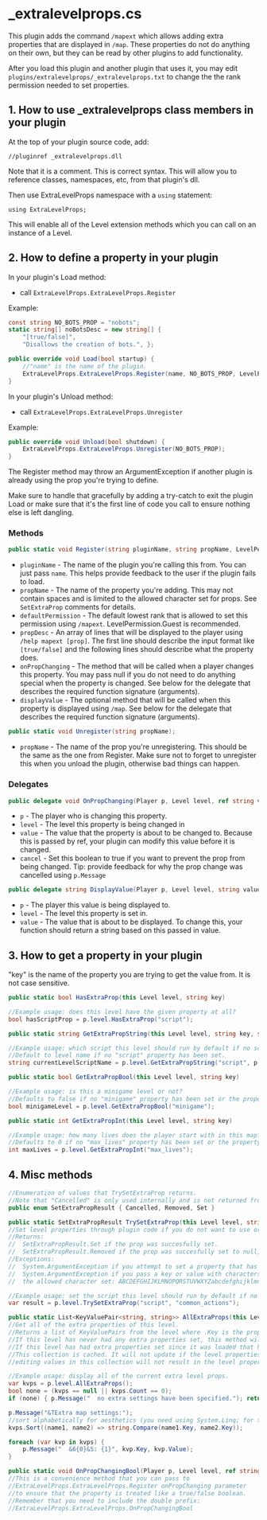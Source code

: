 # _extralevelprops.cs
This plugin adds the command `/mapext` which allows adding extra properties that are displayed in `/map`. These properties do not do anything on their own, but they can be read by other plugins to add functionality.

After you load this plugin and another plugin that uses it, you may edit `plugins/extralevelprops/_extralevelprops.txt` to change the the rank permission needed to set properties.

## 1. How to use _extralevelprops class members in your plugin

At the top of your plugin source code, add:

`//pluginref _extralevelprops.dll`

Note that it is a comment. This is correct syntax. This will allow you to reference classes, namespaces, etc, from that plugin's dll.

Then use ExtraLevelProps namespace with a `using` statement:

`using ExtraLevelProps;`

This will enable all of the Level extension methods which you can call on an instance of a Level.

## 2. How to define a property in your plugin

In your plugin's Load method:
- call `ExtraLevelProps.ExtraLevelProps.Register`

Example:
```CS
const string NO_BOTS_PROP = "nobots";
static string[] noBotsDesc = new string[] {
    "[true/false]",
    "Disallows the creation of bots.", };

public override void Load(bool startup) {
    //"name" is the name of the plugin.
    ExtraLevelProps.ExtraLevelProps.Register(name, NO_BOTS_PROP, LevelPermission.Guest, noBotsDesc, ExtraLevelProps.ExtraLevelProps.OnPropChangingBool);
}
```

In your plugin's Unload method:
- call `ExtraLevelProps.ExtraLevelProps.Unregister`

Example:
```CS
public override void Unload(bool shutdown) {
    ExtraLevelProps.ExtraLevelProps.Unregister(NO_BOTS_PROP);
}
```

The Register method may throw an ArgumentException if another plugin is already using the prop you're trying to define.

Make sure to handle that gracefully by adding a try-catch to exit the plugin Load or make sure that it's the first line of code you call to ensure nothing else is left dangling.

### Methods

```CS
public static void Register(string pluginName, string propName, LevelPermission defaultPermission, string[] propDesc, OnPropChanging onPropChanging, DisplayValue displayValue = null);
```
- `pluginName` -
The name of the plugin you're calling this from. You can just pass `name`. This helps provide feedback to the user if the plugin fails to load.
- `propName` - The name of the property you're adding. This may not contain spaces and is limited to the allowed character set for props. See `SetExtraProp` comments for details.
- `defaultPermission` - The default lowest rank that is allowed to set this permission using `/mapext`. LevelPermission.Guest is recommended.
- `propDesc` - An array of lines that will be displayed to the player using `/help mapext [prop]`. The first line should describe the input format like `[true/false]` and the following lines should describe what the property does.
- `onPropChanging` - The method that will be called when a player changes this property. You may pass null if you do not need to do anything special when the property is changed. See below for the delegate that describes the required function signature (arguments).
- `displayValue` - The optional method that will be called when this property is displayed using `/map`. See below for the delegate that describes the required function signature (arguments).

```CS
public static void Unregister(string propName);
```
- `propName` -
The name of the prop you're unregistering. This should be the same as the one from Register. Make sure not to forget to unregister this when you unload the plugin, otherwise bad things can happen.

### Delegates
```CS
public delegate void OnPropChanging(Player p, Level level, ref string value, ref bool cancel);
```
- `p` - The player who is changing this property.
- `level` - The level this property is being changed in
- `value` - The value that the property is about to be changed to. Because this is passed by ref, your plugin can modify this value before it is changed.
- `cancel` - Set this boolean to true if you want to prevent the prop from being changed. Tip: provide feedback for why the prop change was cancelled using `p.Message`

```CS
public delegate string DisplayValue(Player p, Level level, string value);
```
- `p` - The player this value is being displayed to.
- `level` - The level this property is set in.
- `value` - The value that is about to be displayed. To change this, your function should return a string based on this passed in value.

## 3. How to get a property in your plugin

"key" is the name of the property you are trying to get the value from. It is not case sensitive.

```CS
public static bool HasExtraProp(this Level level, string key)

//Example usage: does this level have the given property at all?
bool hasScriptProp = p.level.HasExtraProp("script");
```

```CS
public static string GetExtraPropString(this Level level, string key, string defaultValue = "")

//Example usage: which script this level should run by default if no script is provided.
//Default to level name if no "script" property has been set.
string currentLevelScriptName = p.level.GetExtraPropString("script", p.level.name);
```

```CS
public static bool GetExtraPropBool(this Level level, string key)

//Example usage: is this a minigame level or not?
//Defaults to false if no "minigame" property has been set or the property could not be parsed as a bool.
bool minigameLevel = p.level.GetExtraPropBool("minigame");
```

```CS
public static int GetExtraPropInt(this Level level, string key)

//Example usage: how many lives does the player start with in this map?
//Defaults to 0 if no "max_lives" property has been set or the property could not be parsed as an int.
int maxLives = p.level.GetExtraPropInt("max_lives");
```

## 4. Misc methods

```CS
//Enumeration of values that TrySetExtraProp returns.
//Note that "Cancelled" is only used internally and is not returned from public methods.
public enum SetExtraPropResult { Cancelled, Removed, Set }

public static SetExtraPropResult TrySetExtraProp(this Level level, string key, string value)
//Set level properties through plugin code if you do not want to use or allow the use of /mapext
//Returns:
//  SetExtraPropResult.Set if the prop was succesfully set.
//  SetExtraPropResult.Removed if the prop was succesfully set to null, empty, or zero
//Exceptions:
//  System.ArgumentException if you attempt to set a property that has not been defined yet.
//  System.ArgumentException if you pass a key or value with characters that are not included in
//  the allowed character set: ABCDEFGHIJKLMNOPQRSTUVWXYZabcdefghijklmnopqrstuvwxyz1234567890._+,-/

//Example usage: set the script this level should run by default if no script is provided.
var result = p.level.TrySetExtraProp("script", "common_actions");
```

```CS
public static List<KeyValuePair<string, string>> AllExtraProps(this Level level)
//Get all of the extra properties of this level.
//Returns a list of KeyValuePairs from the level where .Key is the property name and .Value is the property value.
//If this level has never had any extra properties set, this method will return null.
//If this level has had extra properties set since it was loaded that have since been removed, this method will return an empty List.
//This collection is cached. It will not update if the level properties change after you retrieve it and
//editing values in this collection will not result in the level properties being edited.

//Example usage: display all of the current extra level props.
var kvps = p.level.AllExtraProps();
bool none = (kvps == null || kvps.Count == 0);
if (none) { p.Message("  no extra settings have been specified."); return; }

p.Message("&TExtra map settings:");
//sort alphabetically for aesthetics (you need using System.Linq; for this):
kvps.Sort((name1, name2) => string.Compare(name1.Key, name2.Key));

foreach (var kvp in kvps) {
    p.Message("  &6{0}&S: {1}", kvp.Key, kvp.Value);
}

```

```CS
public static void OnPropChangingBool(Player p, Level level, ref string value, ref bool cancel);
//This is a convenience method that you can pass to
//ExtraLevelProps.ExtraLevelProps.Register onPropChanging parameter
//to ensure that the property is treated like a true/false boolean.
//Remember that you need to include the double prefix:
//ExtraLevelProps.ExtraLevelProps.OnPropChangingBool
```